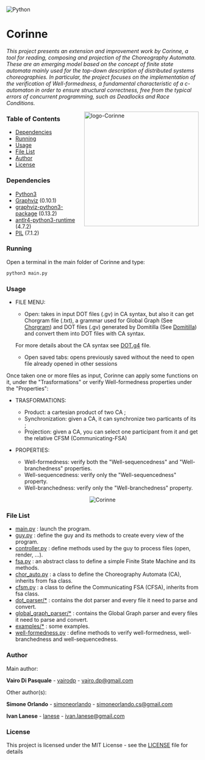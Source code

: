 ![Python](https://img.shields.io/badge/Python-3776AB?style=for-the-badge&logo=python&logoColor=white)
# Corinne
_This project presents an extension and improvement work by Corinne, a tool for reading, composing and projection of the Choreography Automata. These are an emerging model based on the concept of finite state automata mainly used for the top-down description of distributed systems choreographies. In particular, the project focuses on the implementation of the verification of Well-formedness, a fundamental characteristic of a c-automaton in order to ensure structural correctness, free from the typical errors of concurrent programming, such as Deadlocks and Race Conditions._

<img align="right"  src="https://i.imgur.com/Nc2DMTT.png" alt="logo-Corinne" length = 300 width = 300>

### Table of Contents

* [Dependencies](#dependencies)
* [Running](#running)
* [Usage](#usage)
* [File List](#file-list)
* [Author](#author)
* [License](#license)

### Dependencies

- [Python3](https://www.python.org)
- [Graphviz](https://www.graphviz.org/download/) (0.10.1)
- [graphviz-python3-package](https://pypi.org/project/graphviz/) (0.13.2)
- [antlr4-python3-runtime](https://pypi.org/project/antlr4-python3-runtime/) (4.7.2)
- [PIL](https://pypi.org/project/Pillow/) (7.1.2)

### Running

Open a terminal in the main folder of Corinne and type:
```sh
python3 main.py
```

### Usage

- FILE MENU:
	- Open: takes in input DOT files (.gv) in CA syntax, but also it can get Chorgram file (.txt), a grammar used for Global Graph (See [Chorgram](https://bitbucket.org/emlio_tuosto/chorgram/wiki/Home)) and DOT files (.gv) generated by Domitilla (See [Domitilla](https://github.com/dedo94/Domitilla)) <br> and convert them into DOT files with CA syntax.

	For more details about the CA syntax see [DOT.g4](dot_parser/DOT.g4) file.

	- Open saved tabs: opens previously saved without the need to open file already opened in other sessions

Once taken one or more files as input, Corinne can apply some functions on it, under the "Trasformations" or verify Well-formedness properties under the "Properties":

- TRASFORMATIONS:
	- Product: a cartesian product of two CA ;
	- Synchronization: given a CA, it can synchronize two particants of its ;
	- Projection: given a CA, you can select one participant from it and get the relative CFSM (Communicating-FSA)

- PROPERTIES:
	- Well-formedness: verify both the "Well-sequencedness" and "Well-branchedness" properties.
	- Well-sequencedness: verify only the "Well-sequencedness" property.
	- Well-branchedness: verify only the "Well-branchedness" property.

<p align="center">
	<img src="https://i.imgur.com/eXukg8S.png" alt="Corinne">
</p>


### File List
* [main.py](main.py) : launch the program.
* [guy.py](guy.py) : define the guy and its methods to create every view of the program.
* [controller.py](controller.py) : define methods used by the guy to process files (open, render, ...).
* [fsa.py](fsa.py) : an abstract class to define a simple Finite State Machine and its methods.
* [chor_auto.py](chor_auto.py) : a class to define the Choreography Automata (CA), inherits from fsa class.
* [cfsm.py](cfsm.py) : a class to define the Communicating FSA (CFSA), inherits from fsa class.
* [dot_parser/*](dot_parser/) : contains the dot parser and every file it need to parse and convert.
* [global_graph_parser/*](global_graph_parser/) : contains the Global Graph parser and every files it need to parse and convert.
* [examples/*](examples/) : some examples.
* [well-formedness.py](well-formedness.py) : define methods to verify well-formedness, well-branchedness and well-sequencedness.

### Author
Main author:

**Vairo Di Pasquale** - [vairodp](https://github.com/vairodp) - vairo.dp@gmail.com


Other author(s):

**Simone Orlando** - [simoneorlando](https://github.com/simoneorlando) - simoneorlando.cs@gmail.com

**Ivan Lanese** - [lanese](https://github.com/lanese) - ivan.lanese@gmail.com

### License
This project is licensed under the MIT License - see the [LICENSE](LICENSE.txt) file for details
